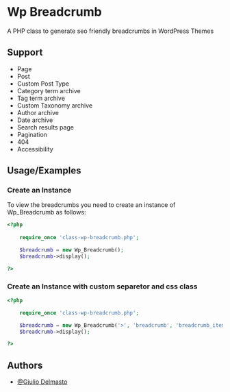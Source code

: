 
# Wp Breadcrumb 

A PHP class to generate seo friendly breadcrumbs in WordPress Themes



## Support

- Page
- Post
- Custom Post Type
- Category term archive
- Tag term archive
- Custom Taxonomy archive 
- Author archive
- Date archive
- Search results page
- Pagination
- 404
- Accessibility
## Usage/Examples

### Create an Instance
To view the breadcrumbs you need to create an instance of Wp_Breadcrumb as follows:

```php
<?php
    
    require_once 'class-wp-breadcrumb.php';

    $breadcrumb = new Wp_Breadcrumb();
    $breadcrumb->display();

?>
```

### Create an Instance with custom separetor and css class

```php
<?php

    require_once 'class-wp-breadcrumb.php';

    $breadcrumb = new Wp_Breadcrumb('>', 'breadcrumb', 'breadcrumb_item');
    $breadcrumb->display();

?>
```
## Authors

- [@Giulio Delmasto](https://www.github.com/giuliodelmastro)
